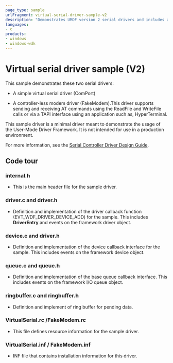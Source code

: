 ```yaml
---
page_type: sample
urlFragment: virtual-serial-driver-sample-v2
description: "Demonstrates UMDF version 2 serial drivers and includes a simple virtual serial driver (ComPort) and a controller-less modem driver (FakeModem)."
languages:
- c
products:
- windows
- windows-wdk
---
```


# Virtual serial driver sample (V2)

This sample demonstrates these two serial drivers:

- A simple virtual serial driver (ComPort)

- A controller-less modem driver (FakeModem).This driver supports sending and receiving AT commands using the ReadFile and WriteFile calls or via a TAPI interface using an application such as, HyperTerminal.

This sample driver is a minimal driver meant to demonstrate the usage of the User-Mode Driver Framework. It is not intended for use in a production environment.

For more information, see the [Serial Controller Driver Design Guide](https://docs.microsoft.com/windows-hardware/drivers/serports/).

## Code tour

### internal.h

- This is the main header file for the sample driver.

### driver.c and driver.h

- Definition and implementation of the driver callback function (EVT_WDF_DRIVER_DEVICE_ADD) for the sample. This includes **DriverEntry** and events on the framework driver object.

### device.c and driver.h

- Definition and implementation of the device callback interface for the sample. This includes events on the framework device object.

### queue.c and queue.h

- Definition and implementation of the base queue callback interface. This includes events on the framework I/O queue object.

### ringbuffer.c and ringbuffer.h

- Definition and implement of ring buffer for pending data.

### VirtualSerial.rc /FakeModem.rc

- This file defines resource information for the sample driver.

### VirtualSerial.inf / FakeModem.inf

- INF file that contains installation information for this driver.
